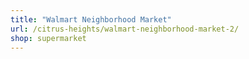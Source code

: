 ```yaml
---
title: "Walmart Neighborhood Market"
url: /citrus-heights/walmart-neighborhood-market-2/
shop: supermarket
---
```

